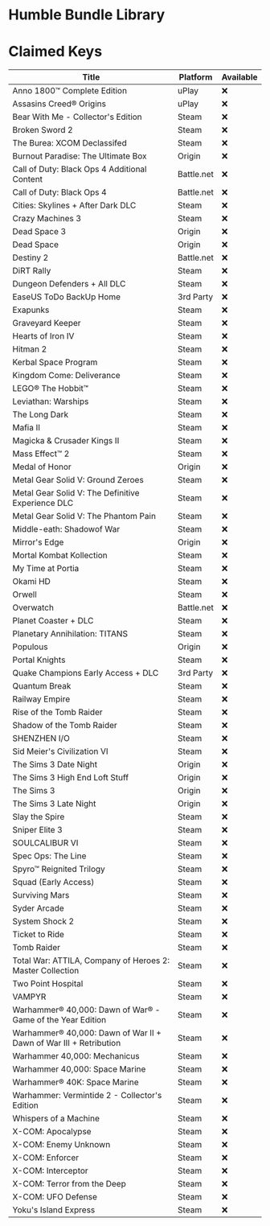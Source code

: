 Humble Bundle Library
=====================

# Claimed Keys

| Title | Platform | Available |
|--------------------------|----------|---------|
| Anno 1800™ Complete Edition | uPlay | ❌ |
| Assasins Creed® Origins | uPlay | ❌ |
| Bear With Me - Collector's Edition | Steam | ❌ |
| Broken Sword 2 | Steam | ❌ |
| The Burea: XCOM Declassifed | Steam | ❌ |
| Burnout Paradise: The Ultimate Box | Origin | ❌ |
| Call of Duty: Black Ops 4 Additional Content | Battle.net | ❌ |
| Call of Duty: Black Ops 4 | Battle.net | ❌ |
| Cities: Skylines + After Dark DLC | Steam | ❌ |
| Crazy Machines 3 | Steam | ❌ |
| Dead Space 3 | Origin | ❌ |
| Dead Space | Origin | ❌ |
| Destiny 2 | Battle.net | ❌ |
| DiRT Rally | Steam | ❌ |
| Dungeon Defenders + All DLC | Steam | ❌ |
| EaseUS ToDo BackUp Home | 3rd Party | ❌ |
| Exapunks | Steam | ❌ |
| Graveyard Keeper | Steam | ❌ |
| Hearts of Iron IV | Steam | ❌ |
| Hitman 2 | Steam | ❌ |
| Kerbal Space Program | Steam | ❌ |
| Kingdom Come: Deliverance | Steam | ❌ |
| LEGO® The Hobbit™ | Steam | ❌ |
| Leviathan: Warships | Steam | ❌ |
| The Long Dark | Steam | ❌ |
| Mafia II | Steam | ❌ |
| Magicka & Crusader Kings II | Steam | ❌ |
| Mass Effect™ 2 | Steam | ❌ |
| Medal of Honor | Origin | ❌ |
| Metal Gear Solid V: Ground Zeroes | Steam | ❌ |
| Metal Gear Solid V: The Definitive  Experience DLC | Steam | ❌ |
| Metal Gear Solid V: The Phantom Pain | Steam | ❌ |
| Middle-eath: Shadowof War | Steam | ❌ |
| Mirror's Edge | Origin | ❌ |
| Mortal Kombat Kollection | Steam | ❌ |
| My Time at Portia | Steam | ❌ |
| Okami HD | Steam | ❌ |
| Orwell | Steam | ❌ |
| Overwatch | Battle.net | ❌ |
| Planet Coaster + DLC | Steam | ❌ |
| Planetary Annihilation: TITANS | Steam | ❌ |
| Populous | Origin | ❌ |
| Portal Knights | Steam | ❌ |
| Quake Champions Early Access + DLC | 3rd Party | ❌ |
| Quantum Break | Steam | ❌ |
| Railway Empire | Steam | ❌ |
| Rise of the Tomb Raider | Steam | ❌ |
| Shadow of the Tomb Raider | Steam | ❌ |
| SHENZHEN I/O | Steam | ❌ |
| Sid Meier's Civilization VI | Steam | ❌ |
| The Sims 3 Date Night | Origin | ❌ |
| The Sims 3 High End Loft Stuff | Origin | ❌ |
| The Sims 3 | Origin | ❌ |
| The Sims 3 Late Night | Origin | ❌ |
| Slay the Spire | Steam | ❌ |
| Sniper Elite 3 | Steam | ❌ |
| SOULCALIBUR VI | Steam | ❌ |
| Spec Ops: The Line | Steam | ❌ |
| Spyro™ Reignited Trilogy | Steam | ❌ |
| Squad (Early Access) | Steam | ❌ |
| Surviving Mars | Steam | ❌ |
| Syder Arcade | Steam | ❌ |
| System Shock 2 | Steam | ❌ |
| Ticket to Ride | Steam | ❌ |
| Tomb Raider | Steam | ❌ |
| Total War: ATTILA, Company of Heroes 2: Master Collection | Steam | ❌ |
| Two Point Hospital | Steam | ❌ |
| VAMPYR | Steam | ❌ |
| Warhammer® 40,000: Dawn of War® - Game of the Year Edition | Steam | ❌ |
| Warhammer® 40,000: Dawn of War II + Dawn of War III + Retribution | Steam | ❌ |
| Warhammer 40,000: Mechanicus | Steam | ❌ |
| Warhammer 40,000: Space Marine | Steam | ❌ |
| Warhammer® 40K: Space Marine | Steam | ❌ |
| Warhammer: Vermintide 2 - Collector's Edition | Steam | ❌ |
| Whispers of a Machine | Steam | ❌ |
| X-COM: Apocalypse | Steam | ❌ |
| X-COM: Enemy Unknown | Steam | ❌ |
| X-COM: Enforcer | Steam | ❌ |
| X-COM: Interceptor | Steam | ❌ |
| X-COM: Terror from the Deep | Steam | ❌ |
| X-COM: UFO Defense | Steam | ❌ |
| Yoku's Island Express | Steam | ❌ |
